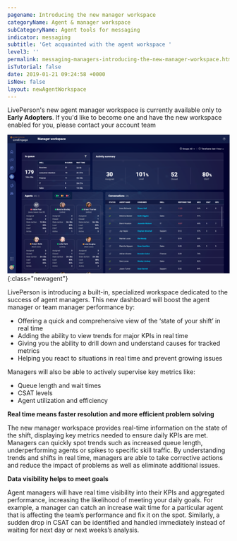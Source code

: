 ```yaml
---
pagename: Introducing the new manager workspace
categoryName: Agent & manager workspace
subCategoryName: Agent tools for messaging
indicator: messaging
subtitle: 'Get acquainted with the agent workspace '
level3: ''
permalink: messaging-managers-introducing-the-new-manager-workspace.html
isTutorial: false
date: 2019-01-21 09:24:58 +0000
isNew: false
layout: newAgentWorkspace
---
```


<div class="important">LivePerson's new agent manager workspace is currently available only to <strong>Early Adopters</strong>. If you'd like to become one and have the new workspace enabled for you, please contact your account team</div>

![](img/new-manager-workspace-use-case-1.png){:class="newagent"}

LivePerson is introducing a built-in, specialized workspace dedicated to the success of agent managers. This new dashboard will boost the agent manager or team manager performance by:

* Offering a quick and comprehensive view of the ‘state of your shift’ in real time
* Adding the ability to view trends for major KPIs in real time
* Giving you the ability to drill down and understand causes for tracked metrics
* Helping you react to situations in real time and prevent growing issues

Managers will also be able to actively supervise key metrics like:

* Queue length and wait times
* CSAT levels
* Agent utilization and efficiency

**Real time means faster resolution and more efficient problem solving**

The new manager workspace provides real-time information on the state of the shift, displaying key metrics needed to ensure daily KPIs are met. Managers can quickly spot trends such as increased queue length, underperforming agents or spikes to specific skill traffic. By understanding trends and shifts in real time, managers are able to take corrective actions and reduce the impact of problems as well as eliminate additional issues.

**Data visibility helps to meet goals**

Agent managers will have real time visibility into their KPIs and aggregated performance, increasing the likelihood of meeting your daily goals. For example, a manager can catch an increase wait time for a particular agent that is affecting the team’s performance and fix it on the spot. Similarly, a sudden drop in CSAT can be identified and handled immediately instead of waiting for next day or next weeks’s analysis.
